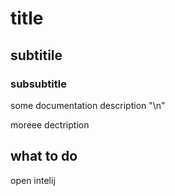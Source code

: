 # title
## subtitile
### subsubtitle
 some documentation
description "\n"

moreee dectription


## what to do
open intelij


